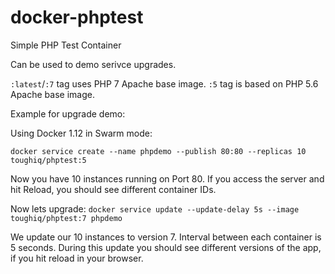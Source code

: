 # docker-phptest
Simple PHP Test Container

Can be used to demo serivce upgrades.

`:latest`/`:7` tag uses PHP 7 Apache base image.
`:5` tag is based on PHP 5.6 Apache base image.

Example for upgrade demo:

Using Docker 1.12 in Swarm mode:

`docker service create --name phpdemo --publish 80:80 --replicas 10 toughiq/phptest:5`

Now you have 10 instances running on Port 80. If you access the server and hit Reload, you should
see different container IDs.

Now lets upgrade:
`docker service update --update-delay 5s --image toughiq/phptest:7 phpdemo`

We update our 10 instances to version 7. Interval between each container is 5 seconds.
During this update you should see different versions of the app, if you hit reload in your browser.
